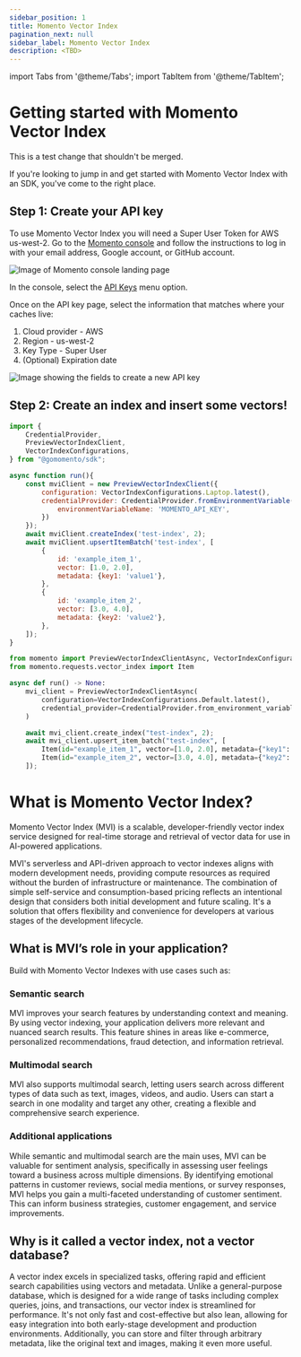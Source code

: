 ```yaml
---
sidebar_position: 1
title: Momento Vector Index
pagination_next: null
sidebar_label: Momento Vector Index
description: <TBD>
---
```


import Tabs from '@theme/Tabs';
import TabItem from '@theme/TabItem';

# Getting started with Momento Vector Index
This is a test change that shouldn't be merged.

If you're looking to jump in and get started with Momento Vector Index with an SDK, you've come to the right place.

## Step 1: Create your API key

To use Momento Vector Index you will need a Super User Token for AWS us-west-2.
Go to the [Momento console](https://console.gomomento.com/tokens) and follow the instructions to log in with your email
address, Google account, or GitHub account.

![Image of Momento console landing page](@site/static/img/getting-started/console.png)

In the console, select the [API Keys](https://console.gomomento.com/tokens) menu option.

Once on the API key page, select the information that matches where your caches live:

1. Cloud provider - AWS
2. Region - us-west-2
3. Key Type - Super User
4. (Optional) Expiration date

![Image showing the fields to create a new API key](@site/static/img/getting-started/select-provider-region-us-west-2.png)

## Step 2: Create an index and insert some vectors!

<Tabs>
   <TabItem value="node" label="Node.js" default>

```javascript
import {
    CredentialProvider,
    PreviewVectorIndexClient,
    VectorIndexConfigurations,
} from "@gomomento/sdk";

async function run(){
    const mviClient = new PreviewVectorIndexClient({
        configuration: VectorIndexConfigurations.Laptop.latest(),
        credentialProvider: CredentialProvider.fromEnvironmentVariable({
            environmentVariableName: 'MOMENTO_API_KEY',
        })
    });
    await mviClient.createIndex('test-index', 2);
    await mviClient.upsertItemBatch('test-index', [
        {
            id: 'example_item_1',
            vector: [1.0, 2.0],
            metadata: {key1: 'value1'},
        },
        {
            id: 'example_item_2',
            vector: [3.0, 4.0],
            metadata: {key2: 'value2'},
        },
    ]);
}
```

   </TabItem>
   <TabItem value="python" label="Python" default>

```python
from momento import PreviewVectorIndexClientAsync, VectorIndexConfigurations, CredentialProvider
from momento.requests.vector_index import Item

async def run() -> None:
    mvi_client = PreviewVectorIndexClientAsync(
        configuration=VectorIndexConfigurations.Default.latest(),
        credential_provider=CredentialProvider.from_environment_variable("MOMENTO_API_KEY"),
    )

    await mvi_client.create_index("test-index", 2);
    await mvi_client.upsert_item_batch("test-index", [
        Item(id="example_item_1", vector=[1.0, 2.0], metadata={"key1": "value1"}),
        Item(id="example_item_2", vector=[3.0, 4.0], metadata={"key2": "value2"}),
    ]);
```

   </TabItem>
</Tabs>

# What is Momento Vector Index?

Momento Vector Index (MVI) is a scalable, developer-friendly vector index service designed for real-time storage and
retrieval of vector data for use in AI-powered applications.

MVI's serverless and API-driven approach to vector indexes aligns with modern development needs, providing compute
resources as required without the burden of infrastructure or maintenance. The combination of simple self-service and
consumption-based pricing reflects an intentional design that considers both initial development and future scaling.
It's a solution that offers flexibility and convenience for developers at various stages of the development lifecycle.

## What is MVI’s role in your application?

Build with Momento Vector Indexes with use cases such as:

### Semantic search

MVI improves your search features by understanding context and meaning. By using vector indexing, your application
delivers more relevant and nuanced search results. This feature shines in areas like e-commerce, personalized
recommendations, fraud detection, and information retrieval.

### Multimodal search

MVI also supports multimodal search, letting users search across different types of data such as text, images, videos,
and audio. Users can start a search in one modality and target any other, creating a flexible and comprehensive search
experience.

### Additional applications

While semantic and multimodal search are the main uses, MVI can be valuable for sentiment analysis, specifically in
assessing user feelings toward a business across multiple dimensions. By identifying emotional patterns in customer
reviews, social media mentions, or survey responses, MVI helps you gain a multi-faceted understanding of customer
sentiment. This can inform business strategies, customer engagement, and service improvements.

## Why is it called a vector index, not a vector database?

A vector index excels in specialized tasks, offering rapid and efficient search capabilities using vectors and metadata.
Unlike a general-purpose database, which is designed for a wide range of tasks including complex queries, joins, and
transactions, our vector index is streamlined for performance. It's not only fast and cost-effective but also lean,
allowing for easy integration into both early-stage development and production environments. Additionally, you can store
and filter through arbitrary metadata, like the original text and images, making it even more useful.
